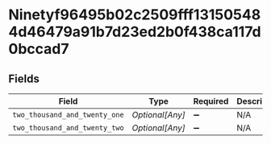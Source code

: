 # Ninetyf96495b02c2509fff131505484d46479a91b7d23ed2b0f438ca117d0bccad7


## Fields

| Field                         | Type                          | Required                      | Description                   |
| ----------------------------- | ----------------------------- | ----------------------------- | ----------------------------- |
| `two_thousand_and_twenty_one` | *Optional[Any]*               | :heavy_minus_sign:            | N/A                           |
| `two_thousand_and_twenty_two` | *Optional[Any]*               | :heavy_minus_sign:            | N/A                           |